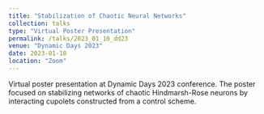 ```yaml
---
title: "Stabilization of Chaotic Neural Networks"
collection: talks
type: "Virtual Poster Presentation"
permalink: /talks/2023_01_10_dd23
venue: "Dynamic Days 2023"
date: 2023-01-10
location: "Zoom"
---
```


Virtual poster presentation at Dynamic Days 2023 conference. The poster focused on stabilizing networks of chaotic Hindmarsh-Rose neurons by interacting cupolets constructed from a control scheme.
